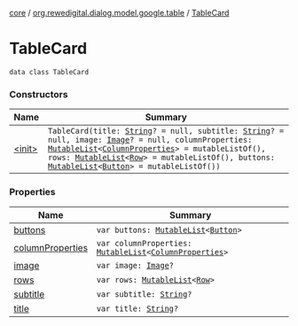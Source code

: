 [core](../../index.md) / [org.rewedigital.dialog.model.google.table](../index.md) / [TableCard](./index.md)

# TableCard

`data class TableCard`

### Constructors

| Name | Summary |
|---|---|
| [&lt;init&gt;](-init-.md) | `TableCard(title: `[`String`](https://kotlinlang.org/api/latest/jvm/stdlib/kotlin/-string/index.html)`? = null, subtitle: `[`String`](https://kotlinlang.org/api/latest/jvm/stdlib/kotlin/-string/index.html)`? = null, image: `[`Image`](../../org.rewedigital.dialog.model.dialogflow/-image/index.md)`? = null, columnProperties: `[`MutableList`](https://kotlinlang.org/api/latest/jvm/stdlib/kotlin.collections/-mutable-list/index.html)`<`[`ColumnProperties`](../-column-properties/index.md)`> = mutableListOf(), rows: `[`MutableList`](https://kotlinlang.org/api/latest/jvm/stdlib/kotlin.collections/-mutable-list/index.html)`<`[`Row`](../-row/index.md)`> = mutableListOf(), buttons: `[`MutableList`](https://kotlinlang.org/api/latest/jvm/stdlib/kotlin.collections/-mutable-list/index.html)`<`[`Button`](../../org.rewedigital.dialog.model.dialogflow/-button/index.md)`> = mutableListOf())` |

### Properties

| Name | Summary |
|---|---|
| [buttons](buttons.md) | `var buttons: `[`MutableList`](https://kotlinlang.org/api/latest/jvm/stdlib/kotlin.collections/-mutable-list/index.html)`<`[`Button`](../../org.rewedigital.dialog.model.dialogflow/-button/index.md)`>` |
| [columnProperties](column-properties.md) | `var columnProperties: `[`MutableList`](https://kotlinlang.org/api/latest/jvm/stdlib/kotlin.collections/-mutable-list/index.html)`<`[`ColumnProperties`](../-column-properties/index.md)`>` |
| [image](image.md) | `var image: `[`Image`](../../org.rewedigital.dialog.model.dialogflow/-image/index.md)`?` |
| [rows](rows.md) | `var rows: `[`MutableList`](https://kotlinlang.org/api/latest/jvm/stdlib/kotlin.collections/-mutable-list/index.html)`<`[`Row`](../-row/index.md)`>` |
| [subtitle](subtitle.md) | `var subtitle: `[`String`](https://kotlinlang.org/api/latest/jvm/stdlib/kotlin/-string/index.html)`?` |
| [title](title.md) | `var title: `[`String`](https://kotlinlang.org/api/latest/jvm/stdlib/kotlin/-string/index.html)`?` |
